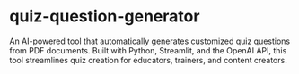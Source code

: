 # quiz-question-generator
An AI-powered tool that automatically generates customized quiz questions from PDF documents. Built with Python, Streamlit, and the OpenAI API, this tool streamlines quiz creation for educators, trainers, and content creators.
